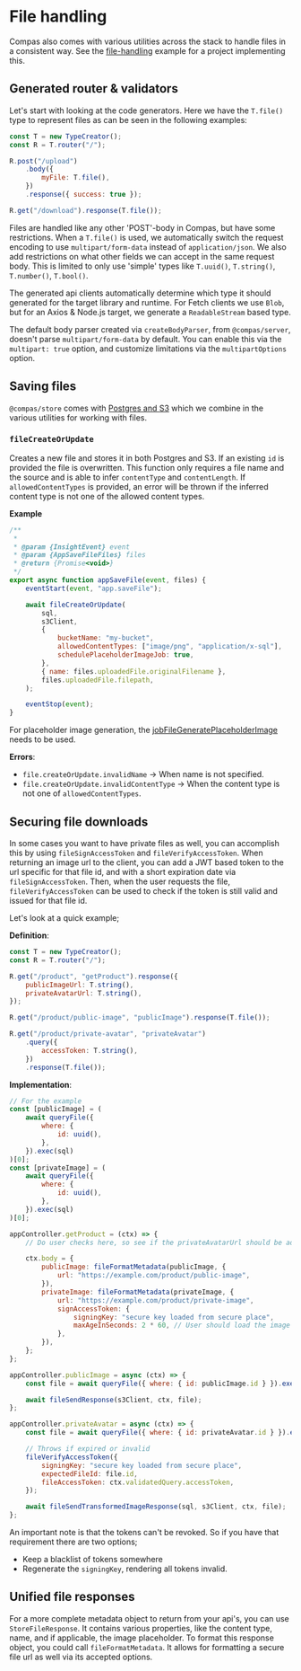 # File handling

Compas also comes with various utilities across the stack to handle files in a consistent
way. See the [file-handling](/examples/file-handling.html) example for a project
implementing this.

## Generated router & validators

Let's start with looking at the code generators. Here we have the `T.file()` type to
represent files as can be seen in the following examples:

```js
const T = new TypeCreator();
const R = T.router("/");

R.post("/upload")
	.body({
		myFile: T.file(),
	})
	.response({ success: true });

R.get("/download").response(T.file());
```

Files are handled like any other 'POST'-body in Compas, but have some restrictions. When a
`T.file()` is used, we automatically switch the request encoding to use
`multipart/form-data` instead of `application/json`. We also add restrictions on what
other fields we can accept in the same request body. This is limited to only use 'simple'
types like `T.uuid()`, `T.string()`, `T.number()`, `T.bool()`.

The generated api clients automatically determine which type it should generated for the
target library and runtime. For Fetch clients we use `Blob`, but for an Axios & Node.js
target, we generate a `ReadableStream` based type.

The default body parser created via `createBodyParser`, from `@compas/server`, doesn't
parse `multipart/form-data` by default. You can enable this via the `multipart: true`
option, and customize limitations via the `multipartOptions` option.

## Saving files

`@compas/store` comes with [Postgres and S3](/features/postgres-and-s3.html) which we
combine in the various utilities for working with files.

### `fileCreateOrUpdate`

Creates a new file and stores it in both Postgres and S3. If an existing `id` is provided
the file is overwritten. This function only requires a file name and the source and is
able to infer `contentType` and `contentLength`. If `allowedContentTypes` is provided, an
error will be thrown if the inferred content type is not one of the allowed content types.

**Example**

```js
/**
 *
 * @param {InsightEvent} event
 * @param {AppSaveFileFiles} files
 * @return {Promise<void>}
 */
export async function appSaveFile(event, files) {
	eventStart(event, "app.saveFile");

	await fileCreateOrUpdate(
		sql,
		s3Client,
		{
			bucketName: "my-bucket",
			allowedContentTypes: ["image/png", "application/x-sql"],
			schedulePlaceholderImageJob: true,
		},
		{ name: files.uploadedFile.originalFilename },
		files.uploadedFile.filepath,
	);

	eventStop(event);
}
```

For placeholder image generation, the
[jobFileGeneratePlaceholderImage](/features/background-jobs.html#jobfilegenerateplaceholderimage)
needs to be used.

**Errors**:

- `file.createOrUpdate.invalidName` -> When name is not specified.
- `file.createOrUpdate.invalidContentType` -> When the content type is not one of
  `allowedContentTypes`.

## Securing file downloads

In some cases you want to have private files as well, you can accomplish this by using
`fileSignAccessToken` and `fileVerifyAccessToken`. When returning an image url to the
client, you can add a JWT based token to the url specific for that file id, and with a
short expiration date via `fileSignAccessToken`. Then, when the user requests the file,
`fileVerifyAccessToken` can be used to check if the token is still valid and issued for
that file id.

Let's look at a quick example;

**Definition**:

```js
const T = new TypeCreator();
const R = T.router("/");

R.get("/product", "getProduct").response({
	publicImageUrl: T.string(),
	privateAvatarUrl: T.string(),
});

R.get("/product/public-image", "publicImage").response(T.file());

R.get("/product/private-avatar", "privateAvatar")
	.query({
		accessToken: T.string(),
	})
	.response(T.file());
```

**Implementation**:

```js
// For the example
const [publicImage] = (
	await queryFile({
		where: {
			id: uuid(),
		},
	}).exec(sql)
)[0];
const [privateImage] = (
	await queryFile({
		where: {
			id: uuid(),
		},
	}).exec(sql)
)[0];

appController.getProduct = (ctx) => {
	// Do user checks here, so see if the privateAvatarUrl should be added.

	ctx.body = {
		publicImage: fileFormatMetadata(publicImage, {
			url: "https://example.com/product/public-image",
		}),
		privateImage: fileFormatMetadata(privateImage, {
			url: "https://example.com/product/private-image",
			signAccessToken: {
				signingKey: "secure key loaded from secure place",
				maxAgeInSeconds: 2 * 60, // User should load the image in 2 minutes
			},
		}),
	};
};

appController.publicImage = async (ctx) => {
	const file = await queryFile({ where: { id: publicImage.id } }).exec(sql);

	await fileSendResponse(s3Client, ctx, file);
};

appController.privateAvatar = async (ctx) => {
	const file = await queryFile({ where: { id: privateAvatar.id } }).exec(sql);

	// Throws if expired or invalid
	fileVerifyAccessToken({
		signingKey: "secure key loaded from secure place",
		expectedFileId: file.id,
		fileAccessToken: ctx.validatedQuery.accessToken,
	});

	await fileSendTransformedImageResponse(sql, s3Client, ctx, file);
};
```

An important note is that the tokens can't be revoked. So if you have that requirement
there are two options;

- Keep a blacklist of tokens somewhere
- Regenerate the `signingKey`, rendering all tokens invalid.

## Unified file responses

For a more complete metadata object to return from your api's, you can use
`StoreFileResponse`. It contains various properties, like the content type, name, and if
applicable, the image placeholder. To format this response object, you could call
`fileFormatMetadata`. It allows for formatting a secure file url as well via its accepted
options.
